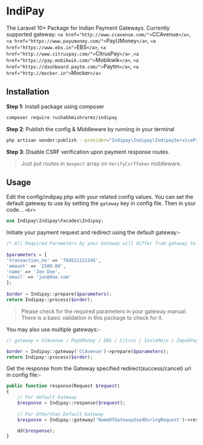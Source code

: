 # IndiPay

The Laravel 10+ Package for Indian Payment Gateways. Currently supported gateway: `<a href="http://www.ccavenue.com/">`CCAvenue`</a>`, `<a href="https://www.payumoney.com/">`PayUMoney`</a>`, `<a href="https://www.ebs.in">`EBS`</a>`, `<a href="http://www.citruspay.com/">`CitrusPay`</a>` ,`<a href="https://pay.mobikwik.com/">`Mobikwik`</a>`, `<a href="https://dashboard.paytm.com/">`Paytm`</a>`, `<a href="http://mocker.in">`Mocker`</a>`

<h2>Installation</h2>
<b>Step 1:</b> Install package using composer

```bash
composer require rushabhmishrarmz/indipay
```

**Step 2**: Publish the config & Middleware by running in your terminal

```bash
php artisan vendor:publish --provider="Indipay\Indipay\IndipayServiceProvider" 
```

**Step 3**: Disable CSRF verification upon payment response routes.

> Just put routes in `$expect` array on `VerifyCsrfToken` middleware.

<h2>Usage</h2>

Edit the config/indipay.php with your related config values. You can set the default gateway to use by setting the `gateway` key in config file. Then in your code... `<br>`

```php
use Indipay\Indipay\Facades\Indipay;
```

Initiate your payment request and redirect using the default gateway:-

```php
/* All Required Parameters by your Gateway will differ from gateway to gateway refer the gate manual */
    
$parameters = [
'transaction_no' => '784521221245',
'amount' => '1500.00',
'name' => 'Jon Doe',
'email' => 'jon@doe.com'
];
    
$order = Indipay::prepare($parameters);
return Indipay::process($order);
```

> Please check for the required parameters in your gateway manual. There is a basic validation in this package to check for it.

You may also use multiple gateways:-

```php
// gateway = CCAvenue / PayUMoney / EBS / Citrus / InstaMojo / ZapakPay / Paytm / Mocker

$order = Indipay::gateway('CCAvenue')->prepare($parameters);
return Indipay::process($order);
```

Get the response from the Gateway specified redirect(success/cancel) url in config file:-

```php
public function response(Request $request)
{
    // For default Gateway
    $response = Indipay::response($request);
  
    // For Otherthan Default Gateway
    $response = Indipay::gateway('NameOfGatewayUsedDuringRequest')->response($request);

    dd($response);
}  
```
